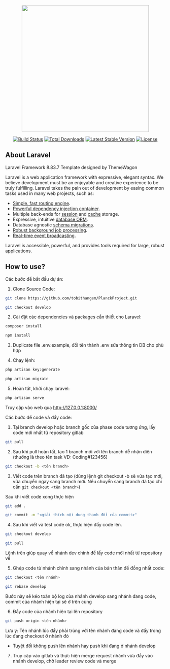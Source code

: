 <p align="center"><a href="https://laravel.com" target="_blank"><img src="https://raw.githubusercontent.com/laravel/art/master/logo-lockup/5%20SVG/2%20CMYK/1%20Full%20Color/laravel-logolockup-cmyk-red.svg" width="400"></a></p>

<p align="center">
<a href="https://travis-ci.org/laravel/framework"><img src="https://travis-ci.org/laravel/framework.svg" alt="Build Status"></a>
<a href="https://packagist.org/packages/laravel/framework"><img src="https://img.shields.io/packagist/dt/laravel/framework" alt="Total Downloads"></a>
<a href="https://packagist.org/packages/laravel/framework"><img src="https://img.shields.io/packagist/v/laravel/framework" alt="Latest Stable Version"></a>
<a href="https://packagist.org/packages/laravel/framework"><img src="https://img.shields.io/packagist/l/laravel/framework" alt="License"></a>
</p>

## About Laravel
Laravel Framework 8.83.7
Template designed by ThemeWagon

Laravel is a web application framework with expressive, elegant syntax. We believe development must be an enjoyable and creative experience to be truly fulfilling. Laravel takes the pain out of development by easing common tasks used in many web projects, such as:

- [Simple, fast routing engine](https://laravel.com/docs/routing).
- [Powerful dependency injection container](https://laravel.com/docs/container).
- Multiple back-ends for [session](https://laravel.com/docs/session) and [cache](https://laravel.com/docs/cache) storage.
- Expressive, intuitive [database ORM](https://laravel.com/docs/eloquent).
- Database agnostic [schema migrations](https://laravel.com/docs/migrations).
- [Robust background job processing](https://laravel.com/docs/queues).
- [Real-time event broadcasting](https://laravel.com/docs/broadcasting).

Laravel is accessible, powerful, and provides tools required for large, robust applications.

## How to use?
Các bước để bắt đầu dự án:
1. Clone Source Code:
```bash
git clone https://github.com/tobithangem/PlanckProject.git
```

```bash
git checkout develop
```

2. Cài đặt các dependencies và packages cần thiết cho Laravel:

```bash
composer install
```
```bash
npm install
```
3. Duplicate file .env.example, đổi tên thành .env sửa thông tin DB cho phù hợp

4. Chạy lệnh:

```bash
php artisan key:generate
```

```bash
php artisan migrate
```

5. Hoàn tất, khởi chạy laravel:

```bash
php artisan serve
```

Truy cập vào web qua http://127.0.0.1:8000/

Các bước để code và đẩy code:

1. Tại branch develop hoặc branch gốc của phase code tương ứng, lấy code mới nhất từ repository gitlab

```bash
git pull
```

2. Sau khi pull hoàn tất, tạo 1 branch mới với tên branch dễ nhận diện (thường là theo tên task VD: Coding#123456)
```bash
git checkout -b <tên branch>
```

3. Viết code trên branch đã tạo (dùng lệnh git checkout -b sẽ vừa tạo mới, vừa chuyển ngay sang branch mới. Nếu chuyển sang branch đã tạo chỉ cần `git checkout <tên branch>`)

Sau khi viết code xong thực hiện

```bash
git add .
```

```bash
git commit -m "<giải thích nội dung thanh đổi của commit>"
```

4. Sau khi viết và test code ok, thực hiện đẩy code lên.

```bash
git checkout develop
```

```bash
git pull
```

Lệnh trên giúp quay về nhánh dev chính để lấy code mới nhất từ repository về

5. Ghép code từ nhánh chính sang nhánh của bản thân để đồng nhất code:

```bash
git checkout <tên nhánh>
```

```bash
git rebase develop
```

Bước này sẽ kéo toàn bộ log của nhánh develop sang nhánh đang code, commit của nhánh hiện tại sẽ ở trên cùng

6. Đẩy code của nhánh hiện tại lên repository

```bash
git push origin <tên nhánh>
```

Lưu ý: Tên nhánh lúc đẩy phải trùng với tên nhánh đang code và đẩy trong lúc đang checkout ở nhánh đó

- Tuyệt đối không push lên nhánh  hay push khi đang ở nhánh develop

7. Truy cập vào gitlab và thực hiện merge request nhánh vừa đẩy vào nhánh develop, chờ leader review code và merge
